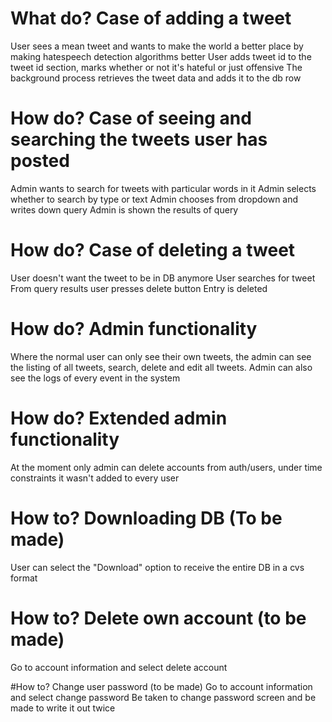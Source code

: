 # What do? Case of adding a tweet
User sees a mean tweet and wants to make the world a better place by making hatespeech detection algorithms better
User adds tweet id to the tweet id section, marks whether or not it's hateful or just offensive
The background process retrieves the tweet data and adds it to the db row

# How do? Case of seeing and searching the tweets user has posted
Admin wants to search for tweets with particular words in it
Admin selects whether to search by type or text
Admin chooses from dropdown and writes down query
Admin is shown the results of query

# How do? Case of deleting a tweet
User doesn't want the tweet to be in DB anymore
User searches for tweet
From query results user presses delete button
Entry is deleted

# How do? Admin functionality
Where the normal user can only see their own tweets, the admin can see the listing of all tweets, search, delete and edit all tweets. 
Admin can also see the logs of every event in the system

# How do? Extended admin functionality
At the moment only admin can delete accounts from auth/users, under time constraints it wasn't added to every user

# How to? Downloading DB (To be made)
User can select the "Download" option to receive the entire DB in a cvs format

# How to? Delete own account (to be made)
Go to account information and select delete account

#How to? Change user password (to be made)
Go to account information and select change password
Be taken to change password screen and be made to write it out twice